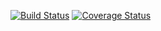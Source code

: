 [![Build Status](https://img.shields.io/travis/rachellesarkis1/js-stack.svg?style=flat-square)](https://travis-ci.org/rachellesarkis1/js-stack)
[![Coverage Status](https://img.shields.io/coveralls/rachellesarkis1/js-stack.svg?style=flat-square)](https://coveralls.io/github/rachellesarkis1/js-stack?branch=master)
